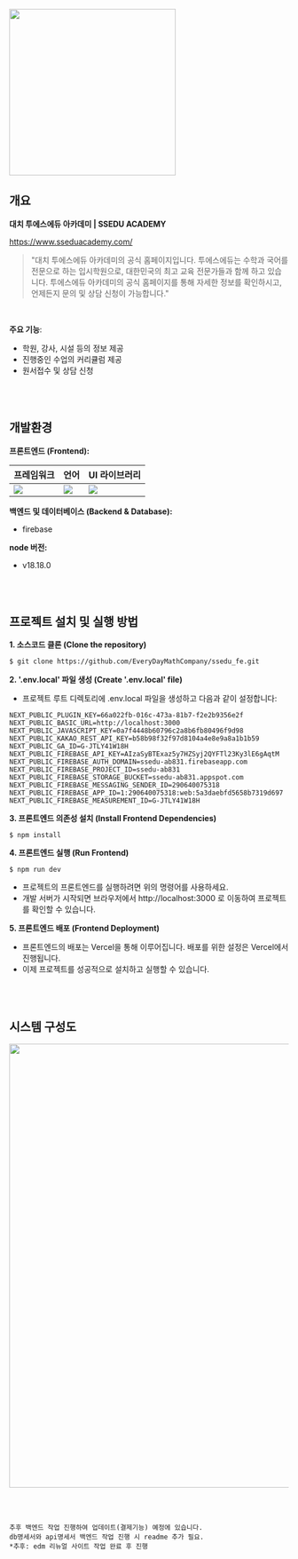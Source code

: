 <img src="https://github.com/EveryDayMathCompany/ssedu_fe/assets/100933263/1d6ba382-9c06-4160-a268-41f2f5241eb9" width='300'></img>

## 개요

**대치 투에스에듀 아카데미 | SSEDU ACADEMY**

https://www.sseduacademy.com/

>"대치 투에스에듀 아카데미의 공식 홈페이지입니다.
투에스에듀는 수학과 국어를 전문으로 하는 입시학원으로, 대한민국의 최고 교육 전문가들과 함께 하고 있습니다.
투에스에듀 아카데미의 공식 홈페이지를 통해 자세한 정보를 확인하시고, 언제든지 문의 및 상담 신청이 가능합니다."

<br/>

**주요 기능**:
- 학원, 강사, 시설 등의 정보 제공
- 진행중인 수업의 커리큘럼 제공
- 원서접수 및 상담 신청

<br/>
<br/>

## 개발환경

**프론트엔드 (Frontend):**

|**프레임워크**|**언어**|**UI 라이브러리**|
|---|---|---|
|<img src="https://img.shields.io/badge/Next.js-000000?style=for-the-badge&logo=nextdotjs&logoColor=white">|<img src="https://img.shields.io/badge/javascript-ffc700?style=for-the-badge&logo=Javascript&logoColor=white">|<img src="https://img.shields.io/badge/styledcomponents-DB7093?style=for-the-badge&logo=styledcomponents&logoColor=white">|

**백엔드 및 데이터베이스 (Backend & Database):**
- firebase

**node 버전:**
- v18.18.0

<br/>
<br/>

## 프로젝트 설치 및 실행 방법

**1. 소스코드 클론 (Clone the repository)**
``` bash
$ git clone https://github.com/EveryDayMathCompany/ssedu_fe.git
```

**2. '.env.local' 파일 생성 (Create '.env.local' file)**
- 프로젝트 루트 디렉토리에 .env.local 파일을 생성하고 다음과 같이 설정합니다:
```
NEXT_PUBLIC_PLUGIN_KEY=66a022fb-016c-473a-81b7-f2e2b9356e2f
NEXT_PUBLIC_BASIC_URL=http://localhost:3000
NEXT_PUBLIC_JAVASCRIPT_KEY=0a7f4448b60796c2a8b6fb80496f9d98
NEXT_PUBLIC_KAKAO_REST_API_KEY=b58b98f32f97d8104a4e8e9a8a1b1b59
NEXT_PUBLIC_GA_ID=G-JTLY41W18H
NEXT_PUBLIC_FIREBASE_API_KEY=AIzaSyBTExaz5y7HZSyj2QYFTl23Ky3lE6gAqtM
NEXT_PUBLIC_FIREBASE_AUTH_DOMAIN=ssedu-ab831.firebaseapp.com
NEXT_PUBLIC_FIREBASE_PROJECT_ID=ssedu-ab831
NEXT_PUBLIC_FIREBASE_STORAGE_BUCKET=ssedu-ab831.appspot.com
NEXT_PUBLIC_FIREBASE_MESSAGING_SENDER_ID=290640075318
NEXT_PUBLIC_FIREBASE_APP_ID=1:290640075318:web:5a3daebfd5658b7319d697
NEXT_PUBLIC_FIREBASE_MEASUREMENT_ID=G-JTLY41W18H
```

**3. 프론트엔드 의존성 설치 (Install Frontend Dependencies)**
```
$ npm install
```

**4. 프론트엔드 실행 (Run Frontend)**
```
$ npm run dev
```
- 프로젝트의 프론트엔드를 실행하려면 위의 명령어를 사용하세요. 
- 개발 서버가 시작되면 브라우저에서 http://localhost:3000 로 이동하여 프로젝트를 확인할 수 있습니다.


**5. 프론트엔드 배포 (Frontend Deployment)**
- 프론트엔드의 배포는 Vercel을 통해 이루어집니다. 배포를 위한 설정은 Vercel에서 진행됩니다.
- 이제 프로젝트를 성공적으로 설치하고 실행할 수 있습니다.

<br/>
<br/>

## 시스템 구성도
<img src="https://github.com/EveryDayMathCompany/ssedu_fe/assets/100933263/1c824700-3800-4b32-a219-764ab10dc10a" width='800'></img>

<br/>
<br/>

```
추후 백엔드 작업 진행하여 업데이트(결제기능) 예정에 있습니다.
db명세서와 api명세서 백엔드 작업 진행 시 readme 추가 필요.
*추후: edm 리뉴얼 사이트 작업 완료 후 진행
```
